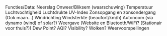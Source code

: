 Functies/Data:
  Neerslag
  Onweer/Bliksem (waarschuwing)
  Temperatuur
  Luchtvochtigheid
  Luchtdrukte 
  UV-Index
  Zonsopgang en zonsondergang (Ook maan...)
  Windrichting
  Windsterkte (beaufort/km/h)
  Autonoom (via dynamo (wind) of solar?)
  Weergave (Website en Bluetooth/WiFi? (Stationair voor thuis?))
  Dew Point?
  AQI?
  Visibility?
  Wolken?
  Weervoorspellingen

